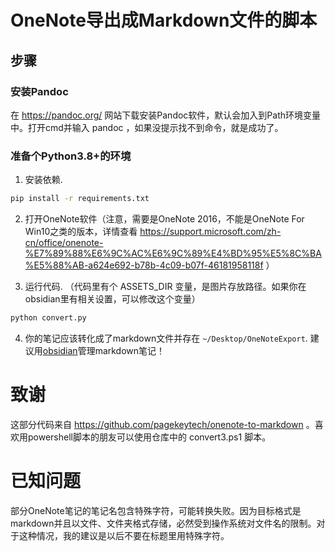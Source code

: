 # OneNote导出成Markdown文件的脚本

## 步骤

### 安装Pandoc

在 https://pandoc.org/ 网站下载安装Pandoc软件，默认会加入到Path环境变量中。打开cmd并输入 pandoc ，如果没提示找不到命令，就是成功了。

### 准备个Python3.8+的环境


1. 安装依赖.

```bash
pip install -r requirements.txt
```

2. 打开OneNote软件（注意，需要是OneNote 2016，不能是OneNote For Win10之类的版本，详情查看 https://support.microsoft.com/zh-cn/office/onenote-%E7%89%88%E6%9C%AC%E6%9C%89%E4%BD%95%E5%8C%BA%E5%88%AB-a624e692-b78b-4c09-b07f-46181958118f ）

3. 运行代码. （代码里有个 ASSETS_DIR 变量，是图片存放路径。如果你在obsidian里有相关设置，可以修改这个变量）

```bash
python convert.py
```

4. 你的笔记应该转化成了markdown文件并存在 `~/Desktop/OneNoteExport`. 建议用[obsidian](https://obsidian.md)管理markdown笔记！

# 致谢

这部分代码来自 https://github.com/pagekeytech/onenote-to-markdown 。喜欢用powershell脚本的朋友可以使用仓库中的 convert3.ps1 脚本。

# 已知问题

部分OneNote笔记的笔记名包含特殊字符，可能转换失败。因为目标格式是markdown并且以文件、文件夹格式存储，必然受到操作系统对文件名的限制。对于这种情况，我的建议是以后不要在标题里用特殊字符。
